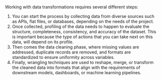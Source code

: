 Working with data transformations requires several different steps:

1. You can start the process by collecting data from diverse sources such as APIs, flat files, or databases, depending on the needs of the project.  
2. Once collected, profiling of the data needs to happen to evaluate the structure, completeness, consistency, and accuracy of the dataset. This is important because the type of actions that you can take next on this data, will depend on its profile.  
3. Then comes the data cleaning phase, where missing values are addressed, duplicate records are removed, and formats are standardized to ensure uniformity across variables.   
4. Finally, wrangling techniques are used to reshape, merge, or transform the cleaned data into formats that align with the requirements of downstream models, dashboards, or machine learning pipelines. 